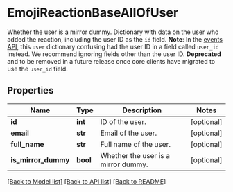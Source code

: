 # EmojiReactionBaseAllOfUser

Whether the user is a mirror dummy. Dictionary with data on the user who added the reaction, including the user ID as the `id` field.  **Note**: In the [events API](/api/get-events), this `user` dictionary confusing had the user ID in a field called `user_id` instead.  We recommend ignoring fields other than the user ID.  **Deprecated** and to be removed in a future release once core clients have migrated to use the `user_id` field. 

## Properties
Name | Type | Description | Notes
------------ | ------------- | ------------- | -------------
**id** | **int** | ID of the user.  | [optional] 
**email** | **str** | Email of the user.  | [optional] 
**full_name** | **str** | Full name of the user.  | [optional] 
**is_mirror_dummy** | **bool** | Whether the user is a mirror dummy.  | [optional] 

[[Back to Model list]](../README.md#documentation-for-models) [[Back to API list]](../README.md#documentation-for-api-endpoints) [[Back to README]](../README.md)


